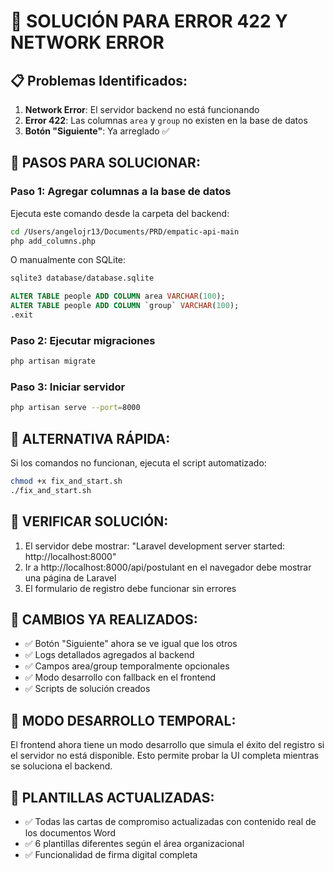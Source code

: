 # 🔧 SOLUCIÓN PARA ERROR 422 Y NETWORK ERROR

## 📋 Problemas Identificados:
1. **Network Error**: El servidor backend no está funcionando
2. **Error 422**: Las columnas `area` y `group` no existen en la base de datos
3. **Botón "Siguiente"**: Ya arreglado ✅

## 🚀 PASOS PARA SOLUCIONAR:

### Paso 1: Agregar columnas a la base de datos
Ejecuta este comando desde la carpeta del backend:
```bash
cd /Users/angelojr13/Documents/PRD/empatic-api-main
php add_columns.php
```

O manualmente con SQLite:
```bash
sqlite3 database/database.sqlite
```
```sql
ALTER TABLE people ADD COLUMN area VARCHAR(100);
ALTER TABLE people ADD COLUMN `group` VARCHAR(100);
.exit
```

### Paso 2: Ejecutar migraciones
```bash
php artisan migrate
```

### Paso 3: Iniciar servidor
```bash
php artisan serve --port=8000
```

## 🔄 ALTERNATIVA RÁPIDA:
Si los comandos no funcionan, ejecuta el script automatizado:
```bash
chmod +x fix_and_start.sh
./fix_and_start.sh
```

## 🎯 VERIFICAR SOLUCIÓN:
1. El servidor debe mostrar: "Laravel development server started: http://localhost:8000"
2. Ir a http://localhost:8000/api/postulant en el navegador debe mostrar una página de Laravel
3. El formulario de registro debe funcionar sin errores

## 📝 CAMBIOS YA REALIZADOS:
- ✅ Botón "Siguiente" ahora se ve igual que los otros
- ✅ Logs detallados agregados al backend
- ✅ Campos area/group temporalmente opcionales
- ✅ Modo desarrollo con fallback en el frontend
- ✅ Scripts de solución creados

## 🧪 MODO DESARROLLO TEMPORAL:
El frontend ahora tiene un modo desarrollo que simula el éxito del registro si el servidor no está disponible. Esto permite probar la UI completa mientras se soluciona el backend.

## 🎨 PLANTILLAS ACTUALIZADAS:
- ✅ Todas las cartas de compromiso actualizadas con contenido real de los documentos Word
- ✅ 6 plantillas diferentes según el área organizacional
- ✅ Funcionalidad de firma digital completa